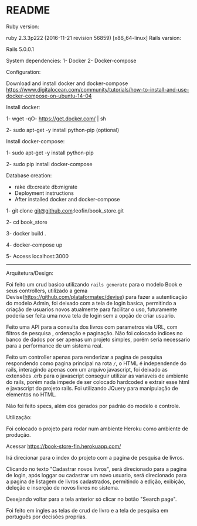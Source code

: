 # README

Ruby version:

ruby 2.3.3p222 (2016-11-21 revision 56859) [x86_64-linux]
Rails varsion:

Rails 5.0.0.1

System dependencies:
1- Docker
2- Docker-compose

Configuration:

Download and install docker and docker-compose
https://www.digitalocean.com/community/tutorials/how-to-install-and-use-docker-compose-on-ubuntu-14-04

Install docker:
 
 1- wget -qO- https://get.docker.com/ | sh
 
 2- sudo apt-get -y install python-pip (optional)

Install docker-compose:
 
 1- sudo apt-get -y install python-pip
 
 2- sudo pip install docker-compose

Database creation:

- rake db:create db:migrate
- Deployment instructions
- After installed docker and docker-compose
 
 1- git clone git@github.com:leofin/book_store.git
 
 2- cd book_store
 
 3- docker build .
 
 4- docker-compose up
 
 5- Access localhost:3000

----------------------------------------------------------------------------------------------------------

Arquitetura/Design:

Foi feito um crud basico utilizando `rails generate` para o modelo Book e seus controllers, utilizado a gema Devise(https://github.com/plataformatec/devise) para fazer a autenticação do modelo Admin, foi deixado com a tela de login basica, permitindo a criação de usuarios novos atualmente para facilitar o uso, futuramente poderia ser feita uma nova tela de login sem a opção de criar usuario.

Feito uma API para a consulta dos livros com parametros via URL, com filtros de pesquisa , ordenação e paginação. Não foi colocado indices no banco de dados por ser apenas um projeto simples, porém seria necessario para a performance de um sistema real.

Feito um controller apenas para renderizar a pagina de pesquisa respondendo como pagina principal na rota `/`, o HTML é independende do rails, interagindo apenas com um arquivo javascript, foi deixado as extensões .erb para o javascript conseguir utilizar as variaveis de ambiente do rails, porém nada impede de ser colocado hardcoded e extrair esse html e javascript do projeto rails. Foi utilizando JQuery para manipulação de elementos no HTML.

Não foi feito specs, além dos gerados por padrão do modelo e controle.

Utilização:

Foi colocado o projeto para rodar num ambiente Heroku como ambiente de produção.

Acessar https://book-store-fin.herokuapp.com/

Irá direcionar para o index do projeto com a pagina de pesquisa de livros.

Clicando no texto "Cadastrar novos livros", será direcionado para a pagina de login, após loggar ou cadastrar um novo usuario, será direcionado para a pagina de listagem de livros cadastrados, permitindo a edição, exibição, deleção e inserção de novos livros no sistema.

Desejando voltar para a tela anterior só clicar no botão "Search page".

Foi feito em ingles as telas de crud de livro e a tela de pesquisa em português por decisões proprias.
